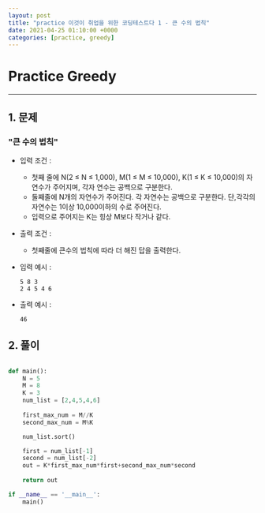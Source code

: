 ```yaml
---
layout: post
title: "practice 이것이 취업을 위한 코딩테스트다 1 - 큰 수의 법칙"
date: 2021-04-25 01:10:00 +0000
categories: [practice, greedy]
---
```

# Practice Greedy 

---
## 1. 문제 
### "큰 수의 법칙"
- 입력 조건 : 
  - 첫째 줄에	N(2	≤ N	≤ 1,000), M(1 ≤	M ≤ 10,000), K(1 ≤ K ≤ 10,000)의 자연수가 주어지며, 각자 연수는 공백으로 구분한다.  
  - 둘째줄에 N개의 자연수가 주어진다. 각 자연수는 공백으로 구분한다. 단,각각의 자연수는 1이상 10,000이하의 수로 주어진다.
  - 입력으로 주어지는 K는 힝상 M보다 작거나 같다.

- 출력 조건 : 
  - 첫째줄에 큰수의 법칙에 따라 더 해진 답을 출력한다.

- 입력 예시 :
  ```
  5 8 3
  2 4 5 4 6
  ```  

- 출력 예시 :
  ```
  46
  ```


## 2. 풀이

~~~python

def main():
    N = 5
    M = 8
    K = 3
    num_list = [2,4,5,4,6]
    
    first_max_num = M//K
    second_max_num = M%K

    num_list.sort()

    first = num_list[-1]
    second = num_list[-2]
    out = K*first_max_num*first+second_max_num*second
    
    return out

if __name__ == '__main__':
    main()

~~~